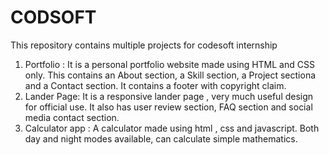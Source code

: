 # CODSOFT
This repository contains multiple projects for codesoft internship
1. Portfolio : It is a personal portfolio website made using HTML and CSS only. This contains an About section, a Skill section, a Project sectiona and a Contact section. It contains a footer with copyright claim.
2. Lander Page: It is a responsive lander page , very much useful design for official use. It also has user review section, FAQ section and social media contact section.
3. Calculator app : A calculator made using html , css and javascript. Both day and night modes available, can calculate simple mathematics.
